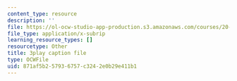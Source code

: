 ```yaml
---
content_type: resource
description: ''
file: https://ol-ocw-studio-app-production.s3.amazonaws.com/courses/20-219-becoming-the-next-bill-nye-writing-and-hosting-the-educational-show-january-iap-2015/871af5b257936757c3242e0b29e411b1_mmDRqnTlII0.srt
file_type: application/x-subrip
learning_resource_types: []
resourcetype: Other
title: 3play caption file
type: OCWFile
uid: 871af5b2-5793-6757-c324-2e0b29e411b1
---
```

